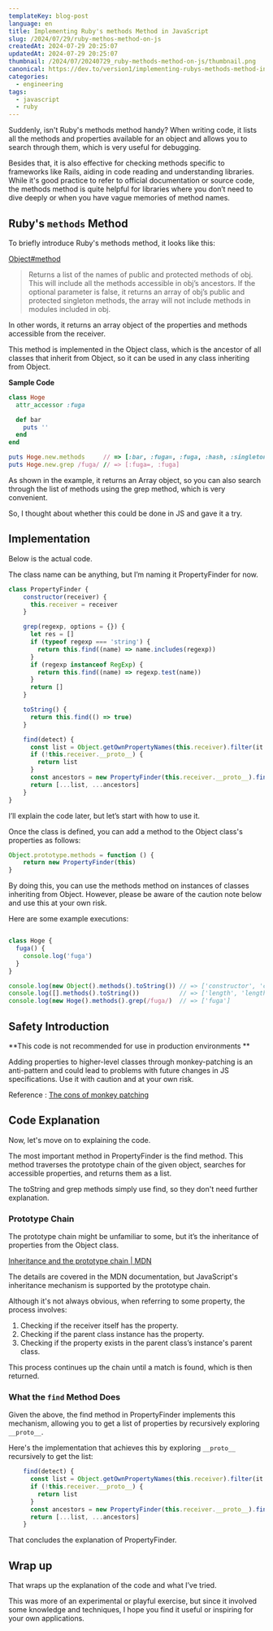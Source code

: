 ```yaml
---
templateKey: blog-post
language: en
title: Implementing Ruby's methods Method in JavaScript
slug: /2024/07/29/ruby-methos-method-on-js
createdAt: 2024-07-29 20:25:07
updatedAt: 2024-07-29 20:25:07
thumbnail: /2024/07/20240729_ruby-methods-method-on-js/thumbnail.png
canonical: https://dev.to/version1/implementing-rubys-methods-method-in-javascript-p1e
categories:
  - engineering
tags:
  - javascript
  - ruby
---
```



Suddenly, isn't Ruby's methods method handy? When writing code, it lists all the methods and properties available for an object and allows you to search through them, which is very useful for debugging.

Besides that, it is also effective for checking methods specific to frameworks like Rails, aiding in code reading and understanding libraries. While it's good practice to refer to official documentation or source code, the methods method is quite helpful for libraries where you don’t need to dive deeply or when you have vague memories of method names.

## Ruby's `methods` Method


To briefly introduce Ruby's methods method, it looks like this:

[Object#method](https://ruby-doc.org/3.2.2/Object.html#method-i-methods)

> Returns a list of the names of public and protected methods of obj. This will include all the methods accessible in obj’s ancestors. If the optional parameter is false, it returns an array of obj’s public and protected singleton methods, the array will not include methods in modules included in obj.

In other words, it returns an array object of the properties and methods accessible from the receiver.

This method is implemented in the Object class, which is the ancestor of all classes that inherit from Object, so it can be used in any class inheriting from Object.


**Sample Code**

```ruby
class Hoge
  attr_accessor :fuga

  def bar
    puts ''
  end
end

puts Hoge.new.methods     // => [:bar, :fuga=, :fuga, :hash, :singleton_class, :dup, ...]
puts Hoge.new.grep /fuga/ // => [:fuga=, :fuga]
```

As shown in the example, it returns an Array object, so you can also search through the list of methods using the grep method, which is very convenient.

So, I thought about whether this could be done in JS and gave it a try.

## Implementation

Below is the actual code.

The class name can be anything, but I’m naming it PropertyFinder for now.

```javascript
class PropertyFinder {
    constructor(receiver) {
      this.receiver = receiver
    }

    grep(regexp, options = {}) {
      let res = []
      if (typeof regexp === 'string') {
        return this.find((name) => name.includes(regexp))
      }
      if (regexp instanceof RegExp) {
        return this.find((name) => regexp.test(name))
      }
      return []
    }

    toString() {
      return this.find(() => true)
    }

    find(detect) {
      const list = Object.getOwnPropertyNames(this.receiver).filter(it => detect(it))
      if (!this.receiver.__proto__) {
        return list
      }
      const ancestors = new PropertyFinder(this.receiver.__proto__).find(detect)
      return [...list, ...ancestors]
    }
}
```

I’ll explain the code later, but let’s start with how to use it.

Once the class is defined, you can add a method to the Object class's properties as follows:

```javascript
Object.prototype.methods = function () {
    return new PropertyFinder(this)
}
```

By doing this, you can use the methods method on instances of classes inheriting from Object. However, please be aware of the caution note below and use this at your own risk.


Here are some example executions:

```javascript

class Hoge {
  fuga() {
    console.log('fuga')
  }
}

console.log(new Object().methods().toString()) // => ['constructor', 'constructor', '__defineGetter__', '__defineSetter__', 'hasOwnProperty' ...]
console.log([].methods().toString())           // => ['length', 'length', 'constructor', 'at', 'concat', ...]
console.log(new Hoge().methods().grep(/fuga/)  // => ['fuga']

```

## Safety Introduction

**This code is not recommended for use in production environments **

Adding properties to higher-level classes through monkey-patching is an anti-pattern and could lead to problems with future changes in JS specifications. Use it with caution and at your own risk.

Reference : [The cons of monkey patching](https://www.audero.it/blog/2016/12/05/monkey-patching-javascript/#the-cons-of-monkey-patching)

## Code Explanation

Now, let's move on to explaining the code.

The most important method in PropertyFinder is the find method. This method traverses the prototype chain of the given object, searches for accessible properties, and returns them as a list.

The toString and grep methods simply use find, so they don't need further explanation.

### Prototype Chain

The prototype chain might be unfamiliar to some, but it’s the inheritance of properties from the Object class.

[Inheritance and the prototype chain | MDN ](https://developer.mozilla.org/en-US/docs/Web/JavaScript/Inheritance_and_the_prototype_chain)

The details are covered in the MDN documentation, but JavaScript's inheritance mechanism is supported by the prototype chain.

Although it's not always obvious, when referring to some property, the process involves:

1. Checking if the receiver itself has the property.
2. Checking if the parent class instance has the property.
3. Checking if the property exists in the parent class’s instance's parent class.

This process continues up the chain until a match is found, which is then returned.

### What the `find` Method Does

Given the above, the find method in PropertyFinder implements this mechanism, allowing you to get a list of properties by recursively exploring `__proto__`.

Here's the implementation that achieves this by exploring `__proto__` recursively to get the list:

```javascript
    find(detect) {
      const list = Object.getOwnPropertyNames(this.receiver).filter(it => detect(it))
      if (!this.receiver.__proto__) {
        return list
      }
      const ancestors = new PropertyFinder(this.receiver.__proto__).find(detect)
      return [...list, ...ancestors]
    }
```

That concludes the explanation of PropertyFinder.


## Wrap up

That wraps up the explanation of the code and what I’ve tried.

This was more of an experimental or playful exercise, but since it involved some knowledge and techniques, I hope you find it useful or inspiring for your own applications.

